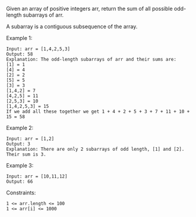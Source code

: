 Given an array of positive integers arr, return the sum of all possible odd-length subarrays of arr.

A subarray is a contiguous subsequence of the array.

Example 1:

    Input: arr = [1,4,2,5,3]
    Output: 58
    Explanation: The odd-length subarrays of arr and their sums are:
    [1] = 1
    [4] = 4
    [2] = 2
    [5] = 5
    [3] = 3
    [1,4,2] = 7
    [4,2,5] = 11
    [2,5,3] = 10
    [1,4,2,5,3] = 15
    If we add all these together we get 1 + 4 + 2 + 5 + 3 + 7 + 11 + 10 + 15 = 58

Example 2:

    Input: arr = [1,2]
    Output: 3
    Explanation: There are only 2 subarrays of odd length, [1] and [2]. Their sum is 3.

Example 3:

    Input: arr = [10,11,12]
    Output: 66

Constraints:

    1 <= arr.length <= 100
    1 <= arr[i] <= 1000
